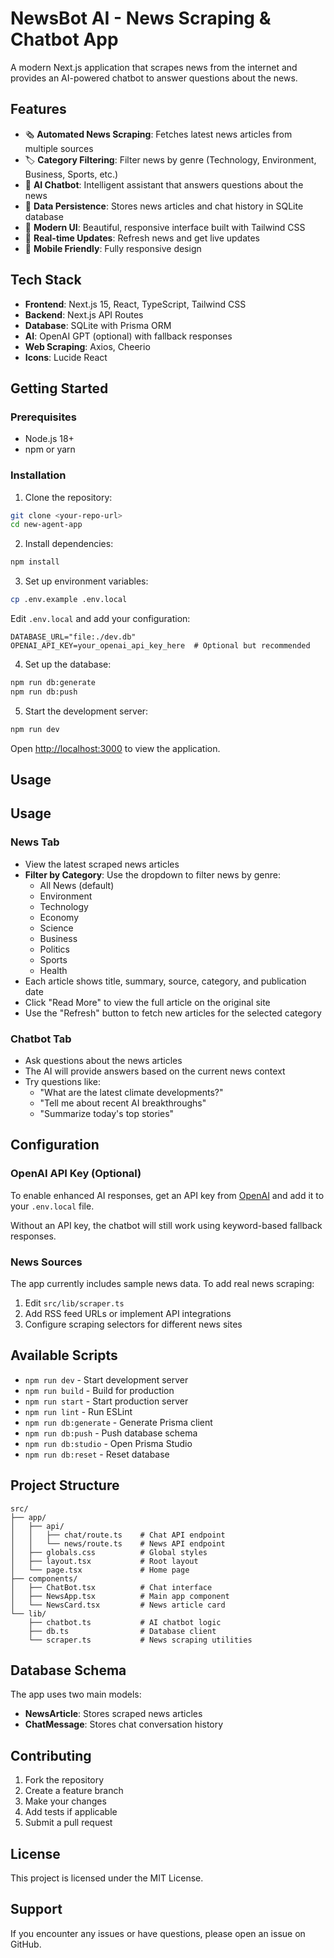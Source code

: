 # NewsBot AI - News Scraping & Chatbot App

A modern Next.js application that scrapes news from the internet and provides an AI-powered chatbot to answer questions about the news.

## Features

- 🗞️ **Automated News Scraping**: Fetches latest news articles from multiple sources
- 🏷️ **Category Filtering**: Filter news by genre (Technology, Environment, Business, Sports, etc.)
- 🤖 **AI Chatbot**: Intelligent assistant that answers questions about the news
- 💾 **Data Persistence**: Stores news articles and chat history in SQLite database
- 🎨 **Modern UI**: Beautiful, responsive interface built with Tailwind CSS
- 🔄 **Real-time Updates**: Refresh news and get live updates
- 📱 **Mobile Friendly**: Fully responsive design

## Tech Stack

- **Frontend**: Next.js 15, React, TypeScript, Tailwind CSS
- **Backend**: Next.js API Routes
- **Database**: SQLite with Prisma ORM
- **AI**: OpenAI GPT (optional) with fallback responses
- **Web Scraping**: Axios, Cheerio
- **Icons**: Lucide React

## Getting Started

### Prerequisites

- Node.js 18+ 
- npm or yarn

### Installation

1. Clone the repository:
```bash
git clone <your-repo-url>
cd new-agent-app
```

2. Install dependencies:
```bash
npm install
```

3. Set up environment variables:
```bash
cp .env.example .env.local
```

Edit `.env.local` and add your configuration:
```env
DATABASE_URL="file:./dev.db"
OPENAI_API_KEY=your_openai_api_key_here  # Optional but recommended
```

4. Set up the database:
```bash
npm run db:generate
npm run db:push
```

5. Start the development server:
```bash
npm run dev
```

Open [http://localhost:3000](http://localhost:3000) to view the application.

## Usage

## Usage

### News Tab
- View the latest scraped news articles
- **Filter by Category**: Use the dropdown to filter news by genre:
  - All News (default)
  - Environment
  - Technology  
  - Economy
  - Science
  - Business
  - Politics
  - Sports
  - Health
- Each article shows title, summary, source, category, and publication date
- Click "Read More" to view the full article on the original site
- Use the "Refresh" button to fetch new articles for the selected category

### Chatbot Tab
- Ask questions about the news articles
- The AI will provide answers based on the current news context
- Try questions like:
  - "What are the latest climate developments?"
  - "Tell me about recent AI breakthroughs"
  - "Summarize today's top stories"

## Configuration

### OpenAI API Key (Optional)
To enable enhanced AI responses, get an API key from [OpenAI](https://platform.openai.com/api-keys) and add it to your `.env.local` file.

Without an API key, the chatbot will still work using keyword-based fallback responses.

### News Sources
The app currently includes sample news data. To add real news scraping:

1. Edit `src/lib/scraper.ts` 
2. Add RSS feed URLs or implement API integrations
3. Configure scraping selectors for different news sites

## Available Scripts

- `npm run dev` - Start development server
- `npm run build` - Build for production
- `npm run start` - Start production server
- `npm run lint` - Run ESLint
- `npm run db:generate` - Generate Prisma client
- `npm run db:push` - Push database schema
- `npm run db:studio` - Open Prisma Studio
- `npm run db:reset` - Reset database

## Project Structure

```
src/
├── app/
│   ├── api/
│   │   ├── chat/route.ts    # Chat API endpoint
│   │   └── news/route.ts    # News API endpoint
│   ├── globals.css          # Global styles
│   ├── layout.tsx           # Root layout
│   └── page.tsx             # Home page
├── components/
│   ├── ChatBot.tsx          # Chat interface
│   ├── NewsApp.tsx          # Main app component
│   └── NewsCard.tsx         # News article card
└── lib/
    ├── chatbot.ts           # AI chatbot logic
    ├── db.ts                # Database client
    └── scraper.ts           # News scraping utilities
```

## Database Schema

The app uses two main models:

- **NewsArticle**: Stores scraped news articles
- **ChatMessage**: Stores chat conversation history

## Contributing

1. Fork the repository
2. Create a feature branch
3. Make your changes
4. Add tests if applicable
5. Submit a pull request

## License

This project is licensed under the MIT License.

## Support

If you encounter any issues or have questions, please open an issue on GitHub.
